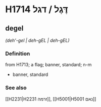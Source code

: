 # H1714 דֶּגֶל / דגל

## degel

_(deh'-gel | deh-ɡEL | deh-ɡEL)_

### Definition

from H1713; a flag; banner, standard; n-m

- banner, standard

### See also

[[H2231|H2231 זרמה]], [[H5001|H5001 נאם]]
